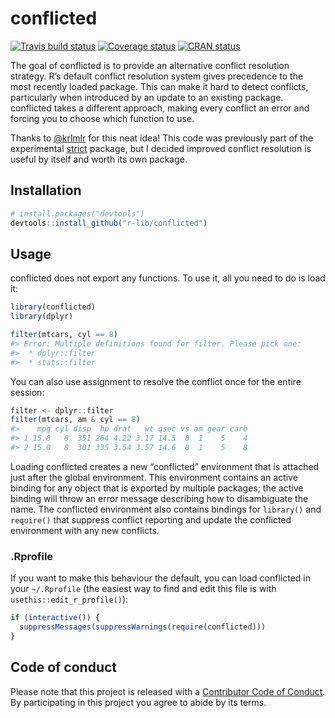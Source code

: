 
<!-- README.md is generated from README.Rmd. Please edit that file -->

# conflicted

[![Travis build
status](https://travis-ci.org/r-lib/conflicted.svg?branch=master)](https://travis-ci.org/r-lib/conflicted)
[![Coverage
status](https://codecov.io/gh/r-lib/conflicted/branch/master/graph/badge.svg)](https://codecov.io/github/r-lib/conflicted?branch=master)
[![CRAN
status](https://www.r-pkg.org/badges/version/conflicted)](https://cran.r-project.org/package=conflicted)

The goal of conflicted is to provide an alternative conflict resolution
strategy. R’s default conflict resolution system gives precedence to the
most recently loaded package. This can make it hard to detect conflicts,
particularly when introduced by an update to an existing package.
conflicted takes a different approach, making every conflict an error
and forcing you to choose which function to use.

Thanks to [@krlmlr](https://github.com/krlmlr) for this neat idea\! This
code was previously part of the experimental
[strict](https://github.com/hadley/strict) package, but I decided
improved conflict resolution is useful by itself and worth its own
package.

## Installation

``` r
# install.packages("devtools")
devtools::install_github("r-lib/conflicted")
```

## Usage

conflicted does not export any functions. To use it, all you need to do
is load it:

``` r
library(conflicted)
library(dplyr)

filter(mtcars, cyl == 8)
#> Error: Multiple definitions found for filter. Please pick one:
#>  * dplyr::filter
#>  * stats::filter
```

You can also use assignment to resolve the conflict once for the entire
session:

``` r
filter <- dplyr::filter
filter(mtcars, am & cyl == 8)
#>    mpg cyl disp  hp drat   wt qsec vs am gear carb
#> 1 15.8   8  351 264 4.22 3.17 14.5  0  1    5    4
#> 2 15.0   8  301 335 3.54 3.57 14.6  0  1    5    8
```

Loading conflicted creates a new “conflicted” environment that is
attached just after the global environment. This environment contains an
active binding for any object that is exported by multiple packages; the
active binding will throw an error message describing how to
disambiguate the name. The conflicted environment also contains bindings
for `library()` and `require()` that suppress conflict reporting and
update the conflicted environment with any new conflicts.

### .Rprofile

If you want to make this behaviour the default, you can load conflicted
in your `~/.Rprofile` (the easiest way to find and edit this file is
with `usethis::edit_r_profile()`):

``` r
if (interactive()) {
  suppressMessages(suppressWarnings(require(conflicted)))
}
```

## Code of conduct

Please note that this project is released with a [Contributor Code of
Conduct](CODE_OF_CONDUCT.md). By participating in this project you agree
to abide by its terms.
